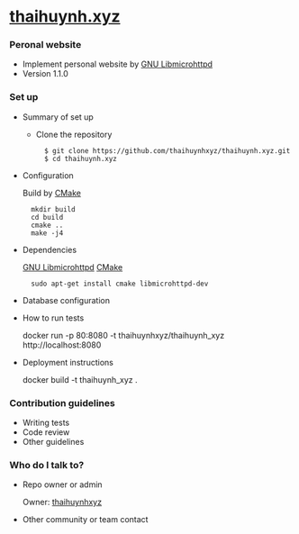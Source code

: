 # [thaihuynh.xyz](http://thaihuynh.xyz/about.html)

### Peronal website ###

* Implement personal website by [GNU Libmicrohttpd](https://www.gnu.org/software/libmicrohttpd/)
* Version 1.1.0

### Set up ###

* Summary of set up

    * Clone the repository
    
            $ git clone https://github.com/thaihuynhxyz/thaihuynh.xyz.git
            $ cd thaihuynh.xyz
    
* Configuration

    Build by [CMake](https://cmake.org/)
    
        mkdir build
        cd build
        cmake ..
        make -j4
    
* Dependencies

    [GNU Libmicrohttpd](https://www.gnu.org/software/libmicrohttpd/)
    [CMake](https://cmake.org/)
    
        sudo apt-get install cmake libmicrohttpd-dev
        
* Database configuration
* How to run tests

    docker run -p 80:8080 -t thaihuynhxyz/thaihuynh_xyz
    http://localhost:8080

* Deployment instructions

    docker build -t thaihuynh_xyz .

### Contribution guidelines ###

* Writing tests
* Code review
* Other guidelines

### Who do I talk to? ###

* Repo owner or admin

    Owner: [thaihuynhxyz](https://github.com/thaihuynhxyz)
   
* Other community or team contact
    